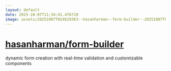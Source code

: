 ```yaml
---
layout: default
date: 2025-10-07T11:34:41.476719
image: assets/20251007T024629363--hasanharman--form-builder--20251007T025609116--cropped.png
---
```


# [hasanharman/form-builder](https://github.com/hasanharman/form-builder)

dynamic form creation with real-time validation and customizable components
